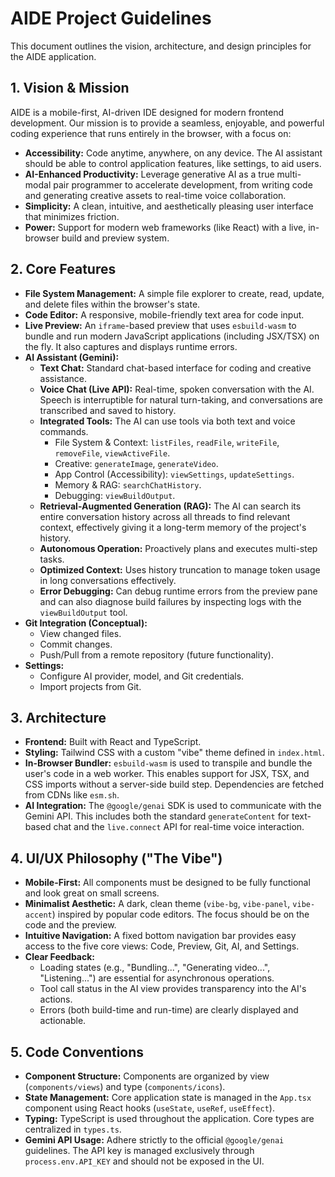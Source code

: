 # AIDE Project Guidelines

This document outlines the vision, architecture, and design principles for the AIDE application.

## 1. Vision & Mission

AIDE is a mobile-first, AI-driven IDE designed for modern frontend development. Our mission is to provide a seamless, enjoyable, and powerful coding experience that runs entirely in the browser, with a focus on:

-   **Accessibility:** Code anytime, anywhere, on any device. The AI assistant should be able to control application features, like settings, to aid users.
-   **AI-Enhanced Productivity:** Leverage generative AI as a true multi-modal pair programmer to accelerate development, from writing code and generating creative assets to real-time voice collaboration.
-   **Simplicity:** A clean, intuitive, and aesthetically pleasing user interface that minimizes friction.
-   **Power:** Support for modern web frameworks (like React) with a live, in-browser build and preview system.

## 2. Core Features

-   **File System Management:** A simple file explorer to create, read, update, and delete files within the browser's state.
-   **Code Editor:** A responsive, mobile-friendly text area for code input.
-   **Live Preview:** An `iframe`-based preview that uses `esbuild-wasm` to bundle and run modern JavaScript applications (including JSX/TSX) on the fly. It also captures and displays runtime errors.
-   **AI Assistant (Gemini):**
    -   **Text Chat:** Standard chat-based interface for coding and creative assistance.
    -   **Voice Chat (Live API):** Real-time, spoken conversation with the AI. Speech is interruptible for natural turn-taking, and conversations are transcribed and saved to history.
    -   **Integrated Tools:** The AI can use tools via both text and voice commands.
        -   File System & Context: `listFiles`, `readFile`, `writeFile`, `removeFile`, `viewActiveFile`.
        -   Creative: `generateImage`, `generateVideo`.
        -   App Control (Accessibility): `viewSettings`, `updateSettings`.
        -   Memory & RAG: `searchChatHistory`.
        -   Debugging: `viewBuildOutput`.
    -   **Retrieval-Augmented Generation (RAG):** The AI can search its entire conversation history across all threads to find relevant context, effectively giving it a long-term memory of the project's history.
    -   **Autonomous Operation:** Proactively plans and executes multi-step tasks.
    -   **Optimized Context:** Uses history truncation to manage token usage in long conversations effectively.
    -   **Error Debugging:** Can debug runtime errors from the preview pane and can also diagnose build failures by inspecting logs with the `viewBuildOutput` tool.
-   **Git Integration (Conceptual):**
    -   View changed files.
    -   Commit changes.
    -   Push/Pull from a remote repository (future functionality).
-   **Settings:**
    -   Configure AI provider, model, and Git credentials.
    -   Import projects from Git.

## 3. Architecture

-   **Frontend:** Built with React and TypeScript.
-   **Styling:** Tailwind CSS with a custom "vibe" theme defined in `index.html`.
-   **In-Browser Bundler:** `esbuild-wasm` is used to transpile and bundle the user's code in a web worker. This enables support for JSX, TSX, and CSS imports without a server-side build step. Dependencies are fetched from CDNs like `esm.sh`.
-   **AI Integration:** The `@google/genai` SDK is used to communicate with the Gemini API. This includes both the standard `generateContent` for text-based chat and the `live.connect` API for real-time voice interaction.

## 4. UI/UX Philosophy ("The Vibe")

-   **Mobile-First:** All components must be designed to be fully functional and look great on small screens.
-   **Minimalist Aesthetic:** A dark, clean theme (`vibe-bg`, `vibe-panel`, `vibe-accent`) inspired by popular code editors. The focus should be on the code and the preview.
-   **Intuitive Navigation:** A fixed bottom navigation bar provides easy access to the five core views: Code, Preview, Git, AI, and Settings.
-   **Clear Feedback:**
    -   Loading states (e.g., "Bundling...", "Generating video...", "Listening...") are essential for asynchronous operations.
    -   Tool call status in the AI view provides transparency into the AI's actions.
    -   Errors (both build-time and run-time) are clearly displayed and actionable.

## 5. Code Conventions

-   **Component Structure:** Components are organized by view (`components/views`) and type (`components/icons`).
-   **State Management:** Core application state is managed in the `App.tsx` component using React hooks (`useState`, `useRef`, `useEffect`).
-   **Typing:** TypeScript is used throughout the application. Core types are centralized in `types.ts`.
-   **Gemini API Usage:** Adhere strictly to the official `@google/genai` guidelines. The API key is managed exclusively through `process.env.API_KEY` and should not be exposed in the UI.